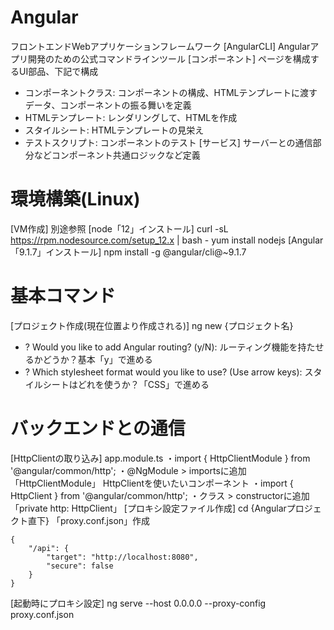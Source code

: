 # Angular
フロントエンドWebアプリケーションフレームワーク
[AngularCLI]
Angularアプリ開発のための公式コマンドラインツール
[コンポーネント]
ページを構成するUI部品、下記で構成
- コンポーネントクラス: コンポーネントの構成、HTMLテンプレートに渡すデータ、コンポーネントの振る舞いを定義
- HTMLテンプレート: レンダリングして、HTMLを作成
- スタイルシート: HTMLテンプレートの見栄え
- テストスクリプト: コンポーネントのテスト
[サービス]
サーバーとの通信部分などコンポーネント共通ロジックなど定義

# 環境構築(Linux)
[VM作成]
別途参照
[node「12」インストール]
curl -sL https://rpm.nodesource.com/setup_12.x | bash -
yum install nodejs
[Angular「9.1.7」インストール]
npm install -g @angular/cli@~9.1.7

# 基本コマンド
[プロジェクト作成(現在位置より作成される)]
ng new {プロジェクト名}
- ? Would you like to add Angular routing? (y/N): ルーティング機能を持たせるかどうか？基本「y」で進める
- ? Which stylesheet format would you like to use? (Use arrow keys): スタイルシートはどれを使うか？「CSS」で進める

# バックエンドとの通信
[HttpClientの取り込み]
app.module.ts
・import { HttpClientModule } from '@angular/common/http';
・@NgModule > importsに追加「HttpClientModule」
HttpClientを使いたいコンポーネント
・import { HttpClient } from '@angular/common/http';
・クラス > constructorに追加「private http: HttpClient」
[プロキシ設定ファイル作成]
cd {Angularプロジェクト直下}
「proxy.conf.json」作成
```
{
    "/api": {
        "target": "http://localhost:8080",
        "secure": false
    }
}
```
[起動時にプロキシ設定]
ng serve --host 0.0.0.0 --proxy-config proxy.conf.json
